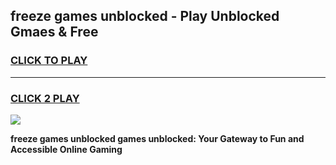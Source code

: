 
## freeze games unblocked - Play Unblocked Gmaes & Free
<h3>
<a href="https://news.freeplayer.one?title=freeze_games_unblocked&ref=23F">CLICK TO PLAY</a></h3>
<hr>

<h3>
<a href="https://news.freeplayer.one?title=freeze_games_unblocked&ref=23F">CLICK 2 PLAY</a>
  
</h3>

<a href="https://news.freeplayer.one?title=freeze_games_unblocked&ref=23F/"><img src="https://clearcache.store/games.png"></a>


**freeze games unblocked games unblocked: Your Gateway to Fun and Accessible Online Gaming**
